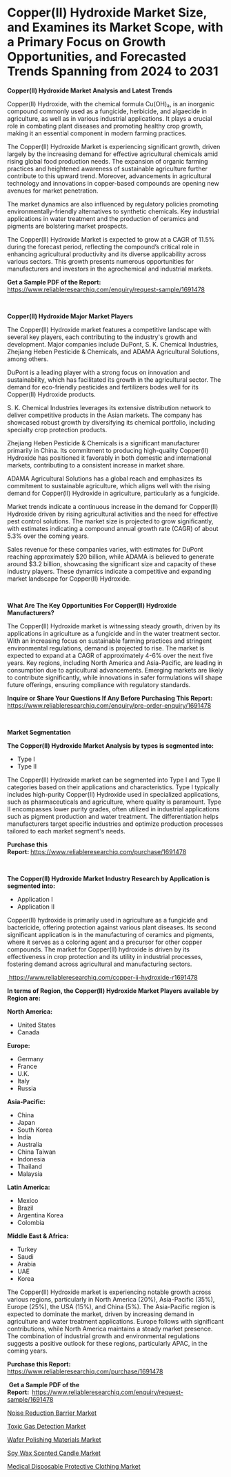 <p><h1>Copper(II) Hydroxide Market Size, and Examines its Market Scope, with a Primary Focus on Growth Opportunities, and Forecasted Trends Spanning from 2024 to 2031</h1></p><p><strong>Copper(II) Hydroxide Market Analysis and Latest Trends</strong></p>
<p><p>Copper(II) Hydroxide, with the chemical formula Cu(OH)₂, is an inorganic compound commonly used as a fungicide, herbicide, and algaecide in agriculture, as well as in various industrial applications. It plays a crucial role in combating plant diseases and promoting healthy crop growth, making it an essential component in modern farming practices.</p><p>The Copper(II) Hydroxide Market is experiencing significant growth, driven largely by the increasing demand for effective agricultural chemicals amid rising global food production needs. The expansion of organic farming practices and heightened awareness of sustainable agriculture further contribute to this upward trend. Moreover, advancements in agricultural technology and innovations in copper-based compounds are opening new avenues for market penetration.</p><p>The market dynamics are also influenced by regulatory policies promoting environmentally-friendly alternatives to synthetic chemicals. Key industrial applications in water treatment and the production of ceramics and pigments are bolstering market prospects.</p><p>The Copper(II) Hydroxide Market is expected to grow at a CAGR of 11.5% during the forecast period, reflecting the compound’s critical role in enhancing agricultural productivity and its diverse applicability across various sectors. This growth presents numerous opportunities for manufacturers and investors in the agrochemical and industrial markets.</p></p>
<p><strong>Get a Sample PDF of the Report:&nbsp;</strong> <a href="https://www.reliableresearchiq.com/enquiry/request-sample/1691478?utm_campaign=1106&utm_medium=2&utm_source=Github&utm_content=ia&utm_term=18102024&utm_id=copperii-hydroxide">https://www.reliableresearchiq.com/enquiry/request-sample/1691478</a></p>
<p>&nbsp;</p>
<p><strong>Copper(II) Hydroxide Major Market Players</strong></p>
<p><p>The Copper(II) Hydroxide market features a competitive landscape with several key players, each contributing to the industry's growth and development. Major companies include DuPont, S. K. Chemical Industries, Zhejiang Heben Pesticide & Chemicals, and ADAMA Agricultural Solutions, among others.</p><p>DuPont is a leading player with a strong focus on innovation and sustainability, which has facilitated its growth in the agricultural sector. The demand for eco-friendly pesticides and fertilizers bodes well for its Copper(II) Hydroxide products.</p><p>S. K. Chemical Industries leverages its extensive distribution network to deliver competitive products in the Asian markets. The company has showcased robust growth by diversifying its chemical portfolio, including specialty crop protection products.</p><p>Zhejiang Heben Pesticide & Chemicals is a significant manufacturer primarily in China. Its commitment to producing high-quality Copper(II) Hydroxide has positioned it favorably in both domestic and international markets, contributing to a consistent increase in market share.</p><p>ADAMA Agricultural Solutions has a global reach and emphasizes its commitment to sustainable agriculture, which aligns well with the rising demand for Copper(II) Hydroxide in agriculture, particularly as a fungicide.</p><p>Market trends indicate a continuous increase in the demand for Copper(II) Hydroxide driven by rising agricultural activities and the need for effective pest control solutions. The market size is projected to grow significantly, with estimates indicating a compound annual growth rate (CAGR) of about 5.3% over the coming years. </p><p>Sales revenue for these companies varies, with estimates for DuPont reaching approximately $20 billion, while ADAMA is believed to generate around $3.2 billion, showcasing the significant size and capacity of these industry players. These dynamics indicate a competitive and expanding market landscape for Copper(II) Hydroxide.</p></p>
<p>&nbsp;</p>
<p><strong>What Are The Key Opportunities For Copper(II) Hydroxide Manufacturers?</strong></p>
<p><p>The Copper(II) Hydroxide market is witnessing steady growth, driven by its applications in agriculture as a fungicide and in the water treatment sector. With an increasing focus on sustainable farming practices and stringent environmental regulations, demand is projected to rise. The market is expected to expand at a CAGR of approximately 4-6% over the next five years. Key regions, including North America and Asia-Pacific, are leading in consumption due to agricultural advancements. Emerging markets are likely to contribute significantly, while innovations in safer formulations will shape future offerings, ensuring compliance with regulatory standards.</p></p>
<p><strong>Inquire or Share Your Questions If Any Before Purchasing This Report:</strong> <a href="https://www.reliableresearchiq.com/enquiry/pre-order-enquiry/1691478?utm_campaign=1106&utm_medium=2&utm_source=Github&utm_content=ia&utm_term=18102024&utm_id=copperii-hydroxide">https://www.reliableresearchiq.com/enquiry/pre-order-enquiry/1691478</a></p>
<p>&nbsp;</p>
<p><strong>Market Segmentation</strong></p>
<p><strong>The Copper(II) Hydroxide Market Analysis by types is segmented into:</strong></p>
<p><ul><li>Type I</li><li>Type II</li></ul></p>
<p><p>The Copper(II) Hydroxide market can be segmented into Type I and Type II categories based on their applications and characteristics. Type I typically includes high-purity Copper(II) Hydroxide used in specialized applications, such as pharmaceuticals and agriculture, where quality is paramount. Type II encompasses lower purity grades, often utilized in industrial applications such as pigment production and water treatment. The differentiation helps manufacturers target specific industries and optimize production processes tailored to each market segment's needs.</p></p>
<p><strong>Purchase this Report:&nbsp;</strong><a href="https://www.reliableresearchiq.com/purchase/1691478?utm_campaign=1106&utm_medium=2&utm_source=Github&utm_content=ia&utm_term=18102024&utm_id=copperii-hydroxide">https://www.reliableresearchiq.com/purchase/1691478</a></p>
<p>&nbsp;</p>
<p><strong>The Copper(II) Hydroxide Market Industry Research by Application is segmented into:</strong></p>
<p><ul><li>Application I</li><li>Application II</li></ul></p>
<p><p>Copper(II) hydroxide is primarily used in agriculture as a fungicide and bactericide, offering protection against various plant diseases. Its second significant application is in the manufacturing of ceramics and pigments, where it serves as a coloring agent and a precursor for other copper compounds. The market for Copper(II) hydroxide is driven by its effectiveness in crop protection and its utility in industrial processes, fostering demand across agricultural and manufacturing sectors.</p></p>
<p><a href="https://www.reliableresearchiq.com/copper-ii-hydroxide-r1691478?utm_campaign=1106&utm_medium=2&utm_source=Github&utm_content=ia&utm_term=18102024&utm_id=copperii-hydroxide">&nbsp;https://www.reliableresearchiq.com/copper-ii-hydroxide-r1691478</a></p>
<p><strong>In terms of Region, the Copper(II) Hydroxide Market Players available by Region are:</strong></p>
<p>
    <p> <strong> North America: </strong>
        <ul>
            <li>United States</li>
            <li>Canada</li>
        </ul>
        </p> 
    <p> <strong> Europe: </strong>
        <ul>
            <li>Germany</li>
            <li>France</li>
            <li>U.K.</li>
            <li>Italy</li>
            <li>Russia</li>
        </ul>
        </p> 
    <p> <strong> Asia-Pacific: </strong>
        <ul>
            <li>China</li>
            <li>Japan</li>
            <li>South Korea</li>
            <li>India</li>
            <li>Australia</li>
            <li>China Taiwan</li>
            <li>Indonesia</li>
            <li>Thailand</li>
            <li>Malaysia</li>
        </ul>
        </p> 
    <p> <strong> Latin America: </strong>
        <ul>
            <li>Mexico</li>
            <li>Brazil</li>
            <li>Argentina Korea</li>
            <li>Colombia</li>
        </ul>
        </p> 
    <p> <strong> Middle East & Africa: </strong>
        <ul>
            <li>Turkey</li>
            <li>Saudi</li>
            <li>Arabia</li>
            <li>UAE</li>
            <li>Korea</li>
        </ul>
    </p>
    </p>
<p><p>The Copper(II) Hydroxide market is experiencing notable growth across various regions, particularly in North America (20%), Asia-Pacific (35%), Europe (25%), the USA (15%), and China (5%). The Asia-Pacific region is expected to dominate the market, driven by increasing demand in agriculture and water treatment applications. Europe follows with significant contributions, while North America maintains a steady market presence. The combination of industrial growth and environmental regulations suggests a positive outlook for these regions, particularly APAC, in the coming years.</p></p>
<p><strong>Purchase this Report: </strong><a href="https://www.reliableresearchiq.com/purchase/1691478?utm_campaign=1106&utm_medium=2&utm_source=Github&utm_content=ia&utm_term=18102024&utm_id=copperii-hydroxide">https://www.reliableresearchiq.com/purchase/1691478</a></p>
<p>&nbsp;<strong>Get a Sample PDF of the Report:&nbsp;&nbsp;</strong><a href="https://www.reliableresearchiq.com/enquiry/request-sample/1691478?utm_campaign=1106&utm_medium=2&utm_source=Github&utm_content=ia&utm_term=18102024&utm_id=copperii-hydroxide">https://www.reliableresearchiq.com/enquiry/request-sample/1691478</a></p>
<p><strong></strong></p>
<p><p><a href="https://issuu.com/reportprime-2/docs/noise-reduction-barrier-market-size_b1c0e65235a992?utm_campaign=1106&utm_medium=2&utm_source=Github&utm_content=ia&utm_term=18102024&utm_id=copperii-hydroxide">Noise Reduction Barrier Market</a></p><p><a href="https://issuu.com/reportprime-2/docs/toxic-gas-detection-market-size-203_78c2e1068adfb6?utm_campaign=1106&utm_medium=2&utm_source=Github&utm_content=ia&utm_term=18102024&utm_id=copperii-hydroxide">Toxic Gas Detection Market</a></p><p><a href="https://github.com/janeengrenong0/Market-Research-Report-List-1/blob/main/wafer-polishing-materials-market.md?utm_campaign=1106&utm_medium=2&utm_source=Github&utm_content=ia&utm_term=18102024&utm_id=copperii-hydroxide">Wafer Polishing Materials Market</a></p><p><a href="https://www.linkedin.com/pulse/charting-future-comprehensive-analysis-global-soy-wax-xf6ie?utm_campaign=1106&utm_medium=2&utm_source=Github&utm_content=ia&utm_term=18102024&utm_id=copperii-hydroxide">Soy Wax Scented Candle Market</a></p><p><a href="https://github.com/hentonwytandusyl0/Market-Research-Report-List-1/blob/main/medical-disposable-protective-clothing-market.md?utm_campaign=1106&utm_medium=2&utm_source=Github&utm_content=ia&utm_term=18102024&utm_id=copperii-hydroxide">Medical Disposable Protective Clothing Market</a></p></p>